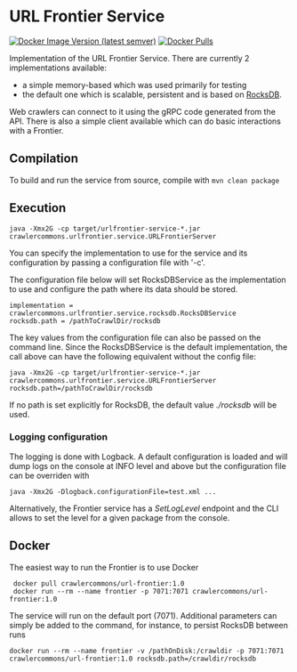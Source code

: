 # URL Frontier Service

[![Docker Image Version (latest semver)](https://img.shields.io/docker/v/crawlercommons/url-frontier)](https://hub.docker.com/r/crawlercommons/url-frontier)
[![Docker Pulls](https://img.shields.io/docker/pulls/crawlercommons/url-frontier)](https://hub.docker.com/r/crawlercommons/url-frontier)

Implementation of the URL Frontier Service. There are currently 2 implementations available:
- a simple memory-based which was used primarily for testing
- the default one which is scalable, persistent and is based on [RocksDB](https://rocksdb.org/).

Web crawlers can connect to it using the gRPC code generated from the API. There is also a simple client available 
which can do basic interactions with a Frontier.

## Compilation

To build and run the service from source, compile with `mvn clean package`

## Execution

`java -Xmx2G -cp target/urlfrontier-service-*.jar crawlercommons.urlfrontier.service.URLFrontierServer`

You can specify the implementation to use for the service and its configuration by passing a configuration file with '-c'.

The configuration file below will set RocksDBService as the implementation to use and configure the path where its data should be stored. 

```
implementation = crawlercommons.urlfrontier.service.rocksdb.RocksDBService
rocksdb.path = /pathToCrawlDir/rocksdb
```

The key values from the configuration file can also be passed on the command line. Since the RocksDBService is the default implementation, 
the call above can have the following equivalent without the config file:

`java -Xmx2G -cp target/urlfrontier-service-*.jar crawlercommons.urlfrontier.service.URLFrontierServer rocksdb.path=/pathToCrawlDir/rocksdb` 

If no path is set explicitly for RocksDB,  the default value _./rocksdb_ will be used.

### Logging configuration

The logging is done with Logback. A default configuration is loaded and will dump logs on the console at INFO level and above but the configuration 
file can be overriden with 

`java -Xmx2G -Dlogback.configurationFile=test.xml ...`

Alternatively, the Frontier service has a _SetLogLevel_ endpoint and the CLI allows to set the level for a given package from the console.

## Docker

The easiest way to run the Frontier is to use Docker

```
 docker pull crawlercommons/url-frontier:1.0
 docker run --rm --name frontier -p 7071:7071 crawlercommons/url-frontier:1.0
```

The service will run on the default port (7071). Additional parameters can simply be added to the command, for instance, to persist RocksDB between runs

`docker run --rm --name frontier -v /pathOnDisk:/crawldir -p 7071:7071 crawlercommons/url-frontier:1.0 rocksdb.path=/crawldir/rocksdb`
